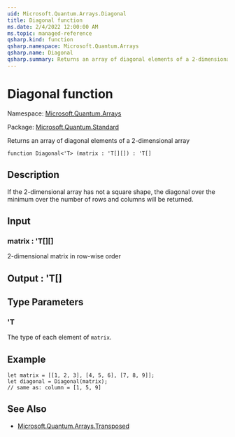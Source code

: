 ```yaml
---
uid: Microsoft.Quantum.Arrays.Diagonal
title: Diagonal function
ms.date: 2/4/2022 12:00:00 AM
ms.topic: managed-reference
qsharp.kind: function
qsharp.namespace: Microsoft.Quantum.Arrays
qsharp.name: Diagonal
qsharp.summary: Returns an array of diagonal elements of a 2-dimensional array
---
```


# Diagonal function

Namespace: [Microsoft.Quantum.Arrays](xref:Microsoft.Quantum.Arrays)

Package: [Microsoft.Quantum.Standard](https://nuget.org/packages/Microsoft.Quantum.Standard)


Returns an array of diagonal elements of a 2-dimensional array

```qsharp
function Diagonal<'T> (matrix : 'T[][]) : 'T[]
```


## Description

If the 2-dimensional array has not a square shape, the diagonal overthe minimum over the number of rows and columns will be returned.

## Input

### matrix : 'T[][]

2-dimensional matrix in row-wise order



## Output : 'T[]



## Type Parameters

### 'T

The type of each element of `matrix`.

## Example

```qsharplet matrix = [[1, 2, 3], [4, 5, 6], [7, 8, 9]];let diagonal = Diagonal(matrix);// same as: column = [1, 5, 9]```

## See Also

- [Microsoft.Quantum.Arrays.Transposed](xref:Microsoft.Quantum.Arrays.Transposed)